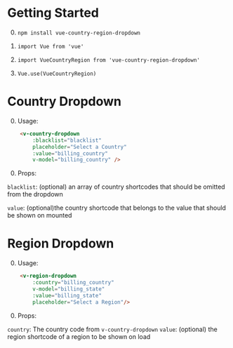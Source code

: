 # Getting Started


0. ```npm install vue-country-region-dropdown```

0. ```import Vue from 'vue' ```
0. ```import VueCountryRegion from 'vue-country-region-dropdown'```
0. ```Vue.use(VueCountryRegion)```



# Country Dropdown
0. Usage:

```html
    <v-country-dropdown
        :blacklist="blacklist"
        placeholder="Select a Country"
        :value="billing_country"
        v-model="billing_country" /> 
```

0. Props:

`blacklist`: (optional) an array of country shortcodes that should be omitted from the dropdown

`value`: (optional)the country shortcode that belongs to the value that should be shown on mounted

# Region Dropdown
0. Usage:

```html
    <v-region-dropdown
        :country="billing_country"
        v-model="billing_state"
        :value="billing_state"
        placeholder="Select a Region"/>
```

0. Props:

`country`: The country code from `v-country-dropdown`
`value`: (optional) the region shortcode of a region to be shown on load




